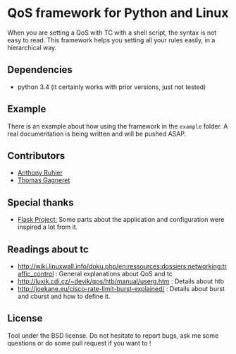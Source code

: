QoS framework for Python and Linux
==================================

When you are setting a QoS with TC with a shell script, the syntax is not easy
to read. This framework helps you setting all your rules easily, in a
hierarchical way.

Dependencies
------------
  * python 3.4 (it certainly works with prior versions, just not tested)


Example
-------

There is an example about how using the framework in the `example` folder. A
real documentation is being written and will be pushed ASAP.


Contributors
------------

 * [Anthony Ruhier](https://github.com/Anthony25)
 * [Thomas Gagneret](https://github.com/tgagneret)


Special thanks
--------------
 * [Flask Project:](https://github.com/mitsuhiko/flask) Some parts about the
    application and configuration were inspired a lot from it.


Readings about tc
-----------------

 * http://wiki.linuxwall.info/doku.php/en:ressources:dossiers:networking:traffic_control
   : General explanations about QoS and tc
 * http://luxik.cdi.cz/~devik/qos/htb/manual/userg.htm : Details about htb
 * http://joekane.eu/cisco-rate-limit-burst-explained/ : Details about burst
   and cburst and how to define it.


License
-------

Tool under the BSD license. Do not hesitate to report bugs, ask me some
questions or do some pull request if you want to !
